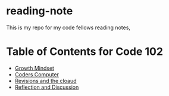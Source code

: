 # reading-note
This is my repo for my code fellows reading notes,


# Table of Contents for Code 102
- [Growth Mindset](class01.md)
- [Coders Computer](class02.md)
- [Revisions and the cloaud](class03.md)
- [Reflection and Discussion](class04.md)
